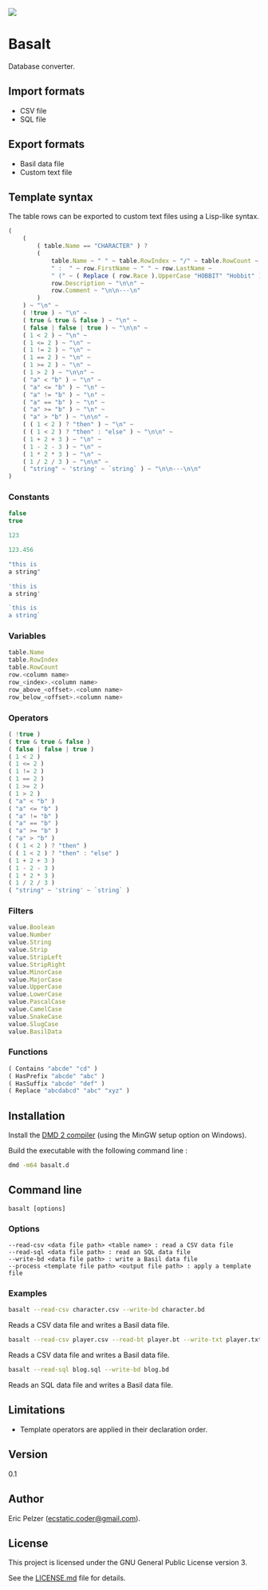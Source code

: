 ![](https://github.com/senselogic/BASALT/blob/master/LOGO/basalt.png)

# Basalt

Database converter.

## Import formats

*   CSV file
*   SQL file

## Export formats

*   Basil data file
*   Custom text file

## Template syntax

The table rows can be exported to custom text files using a Lisp-like syntax.

```javascript
(
    (
        ( table.Name == "CHARACTER" ) ?
        (
            table.Name ~ " " ~ table.RowIndex ~ "/" ~ table.RowCount ~
            " :  " ~ row.FirstName ~ " " ~ row.LastName ~
            " (" ~ ( Replace ( row.Race ).UpperCase "HOBBIT" "Hobbit" ) ~ ")\n\n" ~
            row.Description ~ "\n\n" ~
            row.Comment ~ "\n\n---\n"
        )
    ) ~ "\n" ~
    ( !true ) ~ "\n" ~
    ( true & true & false ) ~ "\n" ~
    ( false | false | true ) ~ "\n\n" ~
    ( 1 < 2 ) ~ "\n" ~
    ( 1 <= 2 ) ~ "\n" ~
    ( 1 != 2 ) ~ "\n" ~
    ( 1 == 2 ) ~ "\n" ~
    ( 1 >= 2 ) ~ "\n" ~
    ( 1 > 2 ) ~ "\n\n" ~
    ( "a" < "b" ) ~ "\n" ~
    ( "a" <= "b" ) ~ "\n" ~
    ( "a" != "b" ) ~ "\n" ~
    ( "a" == "b" ) ~ "\n" ~
    ( "a" >= "b" ) ~ "\n" ~
    ( "a" > "b" ) ~ "\n\n" ~
    ( ( 1 < 2 ) ? "then" ) ~ "\n" ~
    ( ( 1 < 2 ) ? "then" : "else" ) ~ "\n\n" ~
    ( 1 + 2 + 3 ) ~ "\n" ~
    ( 1 - 2 - 3 ) ~ "\n" ~
    ( 1 * 2 * 3 ) ~ "\n" ~
    ( 1 / 2 / 3 ) ~ "\n\n" ~
    ( "string" ~ 'string' ~ `string` ) ~ "\n\n---\n\n"
)
```

### Constants

```javascript
false
true

123

123.456

"this is
a string"

'this is
a string'

`this is
a string`
```

### Variables

```javascript
table.Name
table.RowIndex
table.RowCount
row.<column name>
row_<index>.<column name>
row_above_<offset>.<column name>
row_below_<offset>.<column name>
```

### Operators

```javascript
( !true )
( true & true & false )
( false | false | true )
( 1 < 2 )
( 1 <= 2 )
( 1 != 2 )
( 1 == 2 )
( 1 >= 2 )
( 1 > 2 )
( "a" < "b" )
( "a" <= "b" )
( "a" != "b" )
( "a" == "b" )
( "a" >= "b" )
( "a" > "b" )
( ( 1 < 2 ) ? "then" )
( ( 1 < 2 ) ? "then" : "else" )
( 1 + 2 + 3 )
( 1 - 2 - 3 )
( 1 * 2 * 3 )
( 1 / 2 / 3 )
( "string" ~ 'string' ~ `string` )
```

### Filters

```javascript
value.Boolean
value.Number
value.String
value.Strip
value.StripLeft
value.StripRight
value.MinorCase
value.MajorCase
value.UpperCase
value.LowerCase
value.PascalCase
value.CamelCase
value.SnakeCase
value.SlugCase
value.BasilData
```

### Functions

```javascript
( Contains "abcde" "cd" )
( HasPrefix "abcde" "abc" )
( HasSuffix "abcde" "def" )
( Replace "abcdabcd" "abc" "xyz" )
```

## Installation

Install the [DMD 2 compiler](https://dlang.org/download.html) (using the MinGW setup option on Windows).

Build the executable with the following command line :

```bash
dmd -m64 basalt.d
```

## Command line

```
basalt [options]
```

### Options

```
--read-csv <data file path> <table name> : read a CSV data file
--read-sql <data file path> : read an SQL data file
--write-bd <data file path> : write a Basil data file
--process <template file path> <output file path> : apply a template file
```

### Examples

```bash
basalt --read-csv character.csv --write-bd character.bd
```

Reads a CSV data file and writes a Basil data file.

```bash
basalt --read-csv player.csv --read-bt player.bt --write-txt player.txt
```

Reads a CSV data file and writes a Basil data file.

```bash
basalt --read-sql blog.sql --write-bd blog.bd
```

Reads an SQL data file and writes a Basil data file.

## Limitations

*   Template operators are applied in their declaration order.

## Version

0.1

## Author

Eric Pelzer (ecstatic.coder@gmail.com).

## License

This project is licensed under the GNU General Public License version 3.

See the [LICENSE.md](LICENSE.md) file for details.
